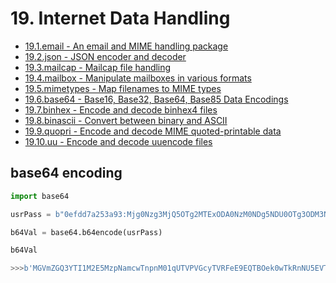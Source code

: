 # 19. Internet Data Handling

- [19.1.email - An email and MIME handling package](https://docs.python.org/3/library/email.html)
- [19.2.json - JSON encoder and decoder](https://docs.python.org/3/library/json.html)
- [19.3.mailcap - Mailcap file handling](https://docs.python.org/3/library/mailcap.html)
- [19.4.mailbox - Manipulate mailboxes in various formats](https://docs.python.org/3/library/mailbox.html)
- [19.5.mimetypes - Map filenames to MIME types](https://docs.python.org/3/library/mimetypes.html)
- [19.6.base64 - Base16, Base32, Base64, Base85 Data Encodings](https://docs.python.org/3/library/base64.html)
- [19.7.binhex - Encode and decode binhex4 files](https://docs.python.org/3/library/binhex.html)
- [19.8.binascii - Convert between binary and ASCII](https://docs.python.org/3/library/binascii.html)
- [19.9.quopri - Encode and decode MIME quoted-printable data](https://docs.python.org/3/library/quopri.html)
- [19.10.uu - Encode and decode uuencode files](https://docs.python.org/3/library/uu.html)

## base64 encoding

```python
import base64

usrPass = b"0efdd7a253a93:Mjg0Nzg3MjQ5OTg2MTExODA0NzM0NDg5NDU0OTg3ODM3NDE"

b64Val = base64.b64encode(usrPass)

b64Val

>>>b'MGVmZGQ3YTI1M2E5MzpNamcwTnpnM01qUTVPVGcyTVRFeE9EQTBOek0wTkRnNU5EVTBPVGczT0RNM05ERQ=='
```
